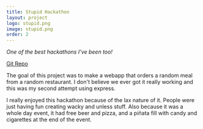 ```yaml
---
title: Stupid Hackathon
layout: project
logo: stupid.png
image: stupid.png
order: 2
---
```


*One of the best hackathons I've been too!*

[Git Repo](https://github.com/S1MB10T3/feedme)

The goal of this project was to make a webapp that orders a random meal from a
random restaurant. I don't believe we ever got it really working and this was my
second attempt using express.  

I really enjoyed this hackathon because of the lax nature of it. People were just
having fun creating wacky and unless stuff. Also because it was a whole day event,
it had free beer and pizza, and a piñata fill with candy and cigarettes at the end
of the event.

